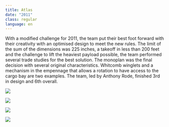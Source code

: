 ```yaml
---
title: Atlas
date: "2011"
class: regular
language: en
---
```

With a modified challenge for 2011, the team put their best foot forward with their creativity with an optimised design to meet the new rules. The limit of the sum of the dimensions was 225 inches, a takeoff in less than 200 feet and the challenge to lift the heaviest payload possible, the team performed several trade studies for the best solution. The monoplan was the final decision with several original characteristics. Whitcomb winglets and a mechanism in the empennage that allows a rotation to have access to the cargo bay are two examples. The team, led by Anthony Rode, finished 3rd in design and 6th overall. 

![](https://res.cloudinary.com/decninixz/image/upload/v1595341832/atlas_09_noqm03.jpg)

![](https://res.cloudinary.com/decninixz/image/upload/v1595341832/atlas_02_ldrnk6.jpg)

![](https://res.cloudinary.com/decninixz/image/upload/v1595341832/atlas_10_fcn7aw.jpg)

![](https://res.cloudinary.com/decninixz/image/upload/v1595341832/atlas_03_imh3ip.jpg)